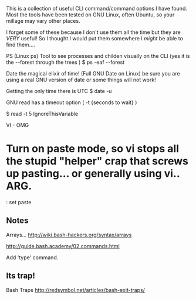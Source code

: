 
This is a collection of useful CLI command/command options I have found. Most the tools have been tested on GNU Linux, often Ubuntu, so your millage may vary other places.

I forget some of these because I don't use them all the time but they are *VERY* useful! So I thought I would put them somewhere I _might_ be able to find them....


PS (Linux ps)
  Tool to see processes and childen visually on the CLI (yes it is the --forest through the trees )
  $ ps -eaf --forest

Date the magical elixir of time! (Full GNU Date on Linux)
  be sure you are using a real GNU version of date or some things will not work!

  Getting the only time there is UTC
  $ date -u



GNU read has a timeout option ( -t {seconds to wait} )

  $ read -t 5 IgnoreThisVariable



VI - OMG

# Turn on paste mode, so vi stops all the stupid "helper" crap that screws up pasting... or generally using vi.. ARG.
: set paste


## Notes
Arrays...
http://wiki.bash-hackers.org/syntax/arrays


http://guide.bash.academy/02.commands.html


Add 'type' command.

## Its trap!
Bash Traps
http://redsymbol.net/articles/bash-exit-traps/



